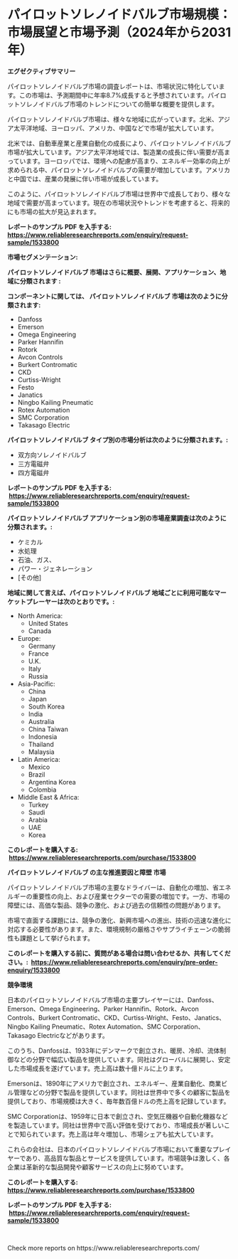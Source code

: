 <p><h1>パイロットソレノイドバルブ市場規模：市場展望と市場予測（2024年から2031年）</h1></p><p><strong>エグゼクティブサマリー</strong></p>
<p><p>パイロットソレノイドバルブ市場の調査レポートは、市場状況に特化しています。この市場は、予測期間中に年率8.7%成長すると予想されています。パイロットソレノイドバルブ市場のトレンドについての簡単な概要を提供します。</p><p>パイロットソレノイドバルブ市場は、様々な地域に広がっています。北米、アジア太平洋地域、ヨーロッパ、アメリカ、中国などで市場が拡大しています。</p><p>北米では、自動車産業と産業自動化の成長により、パイロットソレノイドバルブ市場が拡大しています。アジア太平洋地域では、製造業の成長に伴い需要が高まっています。ヨーロッパでは、環境への配慮が高まり、エネルギー効率の向上が求められる中、パイロットソレノイドバルブの需要が増加しています。アメリカと中国では、産業の発展に伴い市場が成長しています。</p><p>このように、パイロットソレノイドバルブ市場は世界中で成長しており、様々な地域で需要が高まっています。現在の市場状況やトレンドを考慮すると、将来的にも市場の拡大が見込まれます。</p></p>
<p><strong>レポートのサンプル PDF を入手する: <a href="https://www.reliableresearchreports.com/enquiry/request-sample/1533800">https://www.reliableresearchreports.com/enquiry/request-sample/1533800</a></strong></p>
<p><strong>市場セグメンテーション:</strong></p>
<p><strong> パイロットソレノイドバルブ 市場はさらに概要、展開、アプリケーション、地域に分類されます :</strong></p>
<p><strong>コンポーネントに関しては、 パイロットソレノイドバルブ 市場は次のように分類されます: &nbsp;</strong></p>
<p><ul><li>Danfoss</li><li>Emerson</li><li>Omega Engineering</li><li>Parker Hannifin</li><li>Rotork</li><li>Avcon Controls</li><li>Burkert Contromatic</li><li>CKD</li><li>Curtiss-Wright</li><li>Festo</li><li>Janatics</li><li>Ningbo Kailing Pneumatic</li><li>Rotex Automation</li><li>SMC Corporation</li><li>Takasago Electric</li></ul></p>
<p><strong> パイロットソレノイドバルブ タイプ別の市場分析は次のように分類されます。:</strong></p>
<p><ul><li>双方向ソレノイドバルブ</li><li>三方電磁弁</li><li>四方電磁弁</li></ul></p>
<p><strong>レポートのサンプル PDF を入手する: &nbsp;<a href="https://www.reliableresearchreports.com/enquiry/request-sample/1533800">https://www.reliableresearchreports.com/enquiry/request-sample/1533800</a></strong></p>
<p><strong> パイロットソレノイドバルブ アプリケーション別の市場産業調査は次のように分類されます。:</strong></p>
<p><ul><li>ケミカル</li><li>水処理</li><li>石油、ガス、</li><li>パワー・ジェネレーション</li><li>[その他]</li></ul></p>
<p><strong>地域に関して言えば、パイロットソレノイドバルブ 地域ごとに利用可能なマーケットプレーヤーは次のとおりです。:</strong></p>
<p><ul>
    <li>
        North America:
        <ul>
            <li>United States</li>
            <li>Canada</li>
        </ul>
    </li>
    <li>
        Europe:
        <ul>
            <li>Germany</li>
            <li>France</li>
            <li>U.K.</li>
            <li>Italy</li>
            <li>Russia</li>
        </ul>
    </li>
    <li>
        Asia-Pacific:
        <ul>
            <li>China</li>
            <li>Japan</li>
            <li>South Korea</li>
            <li>India</li>
            <li>Australia</li>
            <li>China Taiwan</li>
            <li>Indonesia</li>
            <li>Thailand</li>
            <li>Malaysia</li>
        </ul>
    </li>
    <li>
        Latin America:
        <ul>
            <li>Mexico</li>
            <li>Brazil</li>
            <li>Argentina Korea</li>
            <li>Colombia</li>
        </ul>
    </li>
    <li>
        Middle East & Africa:
        <ul>
            <li>Turkey</li>
            <li>Saudi</li>
            <li>Arabia</li>
            <li>UAE</li>
            <li>Korea</li>
        </ul>
    </li>
    </ul></p>
<p><strong>このレポートを購入する: &nbsp;<a href="https://www.reliableresearchreports.com/purchase/1533800">https://www.reliableresearchreports.com/purchase/1533800</a></strong></p>
<p><strong>パイロットソレノイドバルブ の主な推進要因と障壁 市場</strong></p>
<p><p>パイロットソレノイドバルブ市場の主要なドライバーは、自動化の増加、省エネルギーの重要性の向上、および産業セクターでの需要の増加です。一方、市場の障壁には、高価な製品、競争の激化、および過去の信頼性の問題があります。</p><p>市場で直面する課題には、競争の激化、新興市場への進出、技術の迅速な進化に対応する必要性があります。また、環境規制の厳格さやサプライチェーンの脆弱性も課題として挙げられます。</p></p>
<p><strong>このレポートを購入する前に、質問がある場合は問い合わせるか、共有してください。:&nbsp; <a href="https://www.reliableresearchreports.com/enquiry/pre-order-enquiry/1533800">https://www.reliableresearchreports.com/enquiry/pre-order-enquiry/1533800</a></strong></p>
<p><strong>競争環境</strong></p>
<p><p>日本のパイロットソレノイドバルブ市場の主要プレイヤーには、Danfoss、Emerson、Omega Engineering、Parker Hannifin、Rotork、Avcon Controls、Burkert Contromatic、CKD、Curtiss-Wright、Festo、Janatics、Ningbo Kailing Pneumatic、Rotex Automation、SMC Corporation、Takasago Electricなどがあります。</p><p>このうち、Danfossは、1933年にデンマークで創立され、暖房、冷却、流体制御などの分野で幅広い製品を提供しています。同社はグローバルに展開し、安定した市場成長を遂げています。売上高は数十億ドルに上ります。</p><p>Emersonは、1890年にアメリカで創立され、エネルギー、産業自動化、商業ビル管理などの分野で製品を提供しています。同社は世界中で多くの顧客に製品を提供しており、市場規模は大きく、毎年数百億ドルの売上高を記録しています。</p><p>SMC Corporationは、1959年に日本で創立され、空気圧機器や自動化機器などを製造しています。同社は世界中で高い評価を受けており、市場成長が著しいことで知られています。売上高は年々増加し、市場シェアも拡大しています。</p><p>これらの会社は、日本のパイロットソレノイドバルブ市場において重要なプレイヤーであり、高品質な製品とサービスを提供しています。市場競争は激しく、各企業は革新的な製品開発や顧客サービスの向上に努めています。</p></p>
<p><strong>このレポートを購入する: &nbsp; <a href="https://www.reliableresearchreports.com/purchase/1533800">https://www.reliableresearchreports.com/purchase/1533800</a></strong></p>
<p><strong>レポートのサンプル PDF を入手する: &nbsp;<a href="https://www.reliableresearchreports.com/enquiry/request-sample/1533800">https://www.reliableresearchreports.com/enquiry/request-sample/1533800</a></strong><strong></strong></p>
<p>&nbsp;</p>
<p>Check more reports on https://www.reliableresearchreports.com/</p>